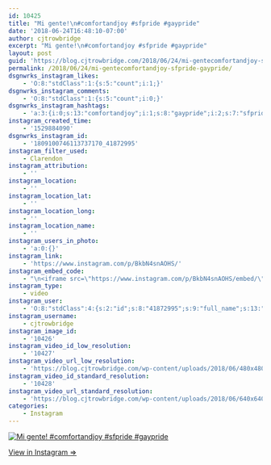 ```yaml
---
id: 10425
title: "Mi gente!\n#comfortandjoy #sfpride #gaypride"
date: '2018-06-24T16:48:10-07:00'
author: cjtrowbridge
excerpt: "Mi gente!\n#comfortandjoy #sfpride #gaypride"
layout: post
guid: 'https://blog.cjtrowbridge.com/2018/06/24/mi-gentecomfortandjoy-sfpride-gaypride/'
permalink: /2018/06/24/mi-gentecomfortandjoy-sfpride-gaypride/
dsgnwrks_instagram_likes:
    - 'O:8:"stdClass":1:{s:5:"count";i:1;}'
dsgnwrks_instagram_comments:
    - 'O:8:"stdClass":1:{s:5:"count";i:0;}'
dsgnwrks_instagram_hashtags:
    - 'a:3:{i:0;s:13:"comfortandjoy";i:1;s:8:"gaypride";i:2;s:7:"sfpride";}'
instagram_created_time:
    - '1529884090'
dsgnwrks_instagram_id:
    - '1809100746113737170_41872995'
instagram_filter_used:
    - Clarendon
instagram_attribution:
    - ''
instagram_location:
    - ''
instagram_location_lat:
    - ''
instagram_location_long:
    - ''
instagram_location_name:
    - ''
instagram_users_in_photo:
    - 'a:0:{}'
instagram_link:
    - 'https://www.instagram.com/p/BkbN4snAOHS/'
instagram_embed_code:
    - "\n<iframe src=\"https://www.instagram.com/p/BkbN4snAOHS/embed/\" width=\"612\" height=\"710\" frameborder=\"0\" scrolling=\"no\" allowtransparency=\"true\" class=\"insta-image-embed\"></iframe>\n"
instagram_type:
    - video
instagram_user:
    - 'O:8:"stdClass":4:{s:2:"id";s:8:"41872995";s:9:"full_name";s:13:"CJ Trowbridge";s:15:"profile_picture";s:141:"https://scontent.cdninstagram.com/vp/016c8659e3e0906fa8fffe1b7e5cfacc/5BB8B91C/t51.2885-19/s150x150/13724650_1188772791164794_142557231_a.jpg";s:8:"username";s:12:"cjtrowbridge";}'
instagram_username:
    - cjtrowbridge
instagram_image_id:
    - '10426'
instagram_video_id_low_resolution:
    - '10427'
instagram_video_url_low_resolution:
    - 'https://blog.cjtrowbridge.com/wp-content/uploads/2018/06/480x480-video-1529884090.mp4'
instagram_video_id_standard_resolution:
    - '10428'
instagram_video_url_standard_resolution:
    - 'https://blog.cjtrowbridge.com/wp-content/uploads/2018/06/640x640-video-1529884090.mp4'
categories:
    - Instagram
---
```


[![Mi gente!
#comfortandjoy #sfpride #gaypride](https://blog.cjtrowbridge.com/wp-content/uploads/2018/06/1529884090-1-1.jpg)](https://www.instagram.com/p/BkbN4snAOHS/)

[View in Instagram ⇒](https://www.instagram.com/p/BkbN4snAOHS/)